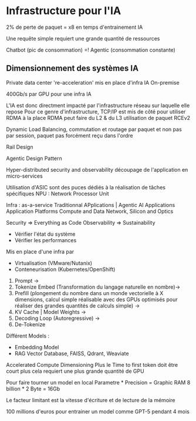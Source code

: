 # Infrastructure pour l'IA
2% de perte de paquet = x8 en temps d'entrainement IA

Une requête simple requiert une grande quantité de ressources

Chatbot (pic de consommation) =! Agentic (consommation constante)

## Dimensionnement des systèmes IA
Private data center 're-acceleration' mis en place d'infra IA On-premise

400Gb/s par GPU pour une infra IA

L'IA est donc directment impacté par l'infrastructure réseau sur laquelle elle repose
Pour ce genre d'infrastructure, TCP/IP est mis de côté pour utiliser RDMA à la place RDMA peut faire du L2 & du L3
utilisation de paquet RCEv2 

Dynamic Load Balancing, commutation et routage par paquet et non pas par session, paquet pas forcément reçu dans l'ordre

Rail Design

Agentic Design Pattern

Hyper-distributed security and observability découpage de l'application en micro-services 

Utilisation d'ASIC sont des puces dédiés à la réalisation de tâches spécifiques
NPU : Network Processor Unit

Infra :
as-a-service
Traditionnal APplications | Agentic AI Applications
Application Platforms
Compute and Data
Network, Silicon and Optics

Security => Everything as Code
Observability => Sustainability
- Vérifier l'état du système
- Vérifier les performances

Mis en place d'une infra par 
- Virtualisation (VMware/Nutanix)
- Conteneurisation (Kubernetes/OpenShift)

1. Prompt -> 
2. Tokenize Embed (Transformation du langage naturelle en nombre)-> 
3. Prefill (plongement du nombre dans un monde vectorielle à X dimensions, calcul simple réalisable avec des GPUs optimisés pour réaliser des grandes quantités de calculs simple) -> 
4. KV Cache | Model Weights -> 
5. Decoding Loop (Autoregressive) -> 
6. De-Tokenize



Différent Models :
- Embedding Model
- RAG Vector Database, FAISS, Qdrant, Weaviate

Accelerated Compute Dimensioning
Plus le Time to first token doit être court plus cela requiert une plus grande quantité de GPU

Pour faire tourner un model en local
Parametre * Precision = Graphic RAM
8 billion * 2 Byte = 16Gb 

Le facteur limitant est la vitesse d'écriture et de lecture de la mémoire

100 millions d'euros pour entrainer un model comme GPT-5 pendant 4 mois


